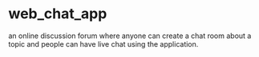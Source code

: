 # web_chat_app
an online discussion forum where anyone can create a chat room about a topic and people can have live chat using the application.
